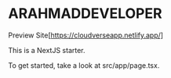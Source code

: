 # ARAHMADDEVELOPER

Preview Site[https://cloudverseapp.netlify.app/]

This is a NextJS starter.

To get started, take a look at src/app/page.tsx.
